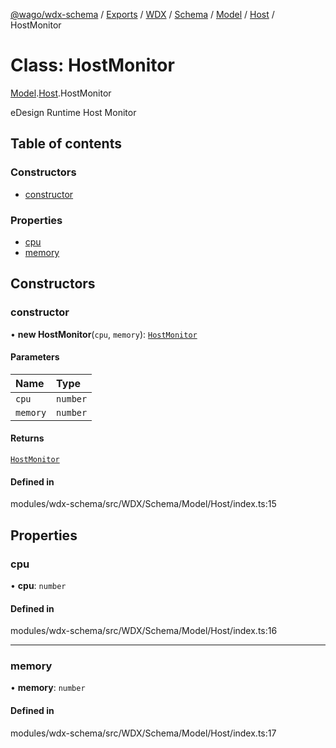 [@wago/wdx-schema](../README.md) / [Exports](../modules.md) / [WDX](../modules/WDX.md) / [Schema](../modules/WDX.Schema.md) / [Model](../modules/WDX.Schema.Model.md) / [Host](../modules/WDX.Schema.Model.Host.md) / HostMonitor

# Class: HostMonitor

[Model](../modules/WDX.Schema.Model.md).[Host](../modules/WDX.Schema.Model.Host.md).HostMonitor

eDesign Runtime Host Monitor

## Table of contents

### Constructors

- [constructor](WDX.Schema.Model.Host.HostMonitor.md#constructor)

### Properties

- [cpu](WDX.Schema.Model.Host.HostMonitor.md#cpu)
- [memory](WDX.Schema.Model.Host.HostMonitor.md#memory)

## Constructors

### constructor

• **new HostMonitor**(`cpu`, `memory`): [`HostMonitor`](WDX.Schema.Model.Host.HostMonitor.md)

#### Parameters

| Name | Type |
| :------ | :------ |
| `cpu` | `number` |
| `memory` | `number` |

#### Returns

[`HostMonitor`](WDX.Schema.Model.Host.HostMonitor.md)

#### Defined in

modules/wdx-schema/src/WDX/Schema/Model/Host/index.ts:15

## Properties

### cpu

• **cpu**: `number`

#### Defined in

modules/wdx-schema/src/WDX/Schema/Model/Host/index.ts:16

___

### memory

• **memory**: `number`

#### Defined in

modules/wdx-schema/src/WDX/Schema/Model/Host/index.ts:17
